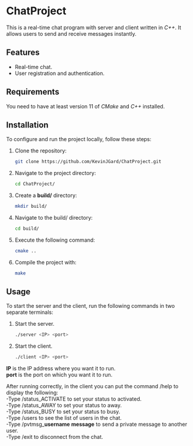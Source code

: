 # ChatProject
This is a real-time chat program with server and client written in *C++*. It allows users to send and receive messages instantly.

## Features
- Real-time chat.
- User registration and authentication.

## Requirements
You need to have at least version 11 of *CMake* and *C++* installed.

## Installation
To configure and run the project locally, follow these steps:
1. Clone the repository:
	```bash
	git clone https://github.com/KevinJGard/ChatProject.git
	```
2. Navigate to the project directory:
	```bash
	cd ChatProject/
	```
3. Create a **build/** directory:
	```bash
	mkdir build/
	```
4. Navigate to the build/ directory:
	```bash
	cd build/
	```
5. Execute the following command:
	```bash
	cmake ..
	```
6. Compile the project with:
	```bash
	make
	```

## Usage
To start the server and the client, run the following commands in two separate terminals:
1. Start the server.
	```bash
	./server <IP> <port>
	```
2. Start the client.
	```bash
	./client <IP> <port>
	```
**IP** is the IP address where you want it to run.   
**port** is the port on which you want it to run.

After running correctly, in the client you can put the command /help to display the following:   
-Type /status_ACTIVATE to set your status to activated.   
-Type /status_AWAY to set your status to away.   
-Type /status_BUSY to set your status to busy.   
-Type /users to see the list of users in the chat.   
-Type /pvtmsg_**username** **message** to send a private message to another user.   
-Type /exit to disconnect from the chat.   